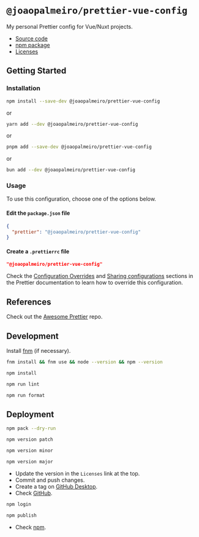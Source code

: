 # `@joaopalmeiro/prettier-vue-config`

My personal Prettier config for Vue/Nuxt projects.


- [Source code](https://github.com/joaopalmeiro/prettier-vue-config)
- [npm package](https://www.npmjs.com/package/@joaopalmeiro/prettier-vue-config)
- [Licenses](https://licenses.dev/npm/%40joaopalmeiro%2Fprettier-vue-config/0.0.0)

## Getting Started

### Installation

```bash
npm install --save-dev @joaopalmeiro/prettier-vue-config
```

or

```bash
yarn add --dev @joaopalmeiro/prettier-vue-config
```

or

```bash
pnpm add --save-dev @joaopalmeiro/prettier-vue-config
```

or

```bash
bun add --dev @joaopalmeiro/prettier-vue-config
```

### Usage

To use this configuration, choose one of the options below.

#### Edit the `package.json` file

```json
{
  "prettier": "@joaopalmeiro/prettier-vue-config"
}
```

#### Create a `.prettierrc` file

```json
"@joaopalmeiro/prettier-vue-config"
```

Check the [Configuration Overrides](https://prettier.io/docs/en/configuration.html#configuration-overrides) and [Sharing configurations](https://prettier.io/docs/en/configuration.html#sharing-configurations) sections in the Prettier documentation to learn how to override this configuration.

## References

Check out the [Awesome Prettier](https://gitlab.com/joaommpalmeiro/awesome-prettier) repo.

## Development

Install [fnm](https://github.com/Schniz/fnm) (if necessary).

```bash
fnm install && fnm use && node --version && npm --version
```

```bash
npm install
```

```bash
npm run lint
```

```bash
npm run format
```

## Deployment

```bash
npm pack --dry-run
```

```bash
npm version patch
```

```bash
npm version minor
```

```bash
npm version major
```

- Update the version in the `Licenses` link at the top.
- Commit and push changes.
- Create a tag on [GitHub Desktop](https://github.blog/2020-05-12-create-and-push-tags-in-the-latest-github-desktop-2-5-release/).
- Check [GitHub](https://github.com/joaopalmeiro/prettier-vue-config/tags).

```bash
npm login
```

```bash
npm publish
```

- Check [npm](https://www.npmjs.com/package/@joaopalmeiro/prettier-vue-config).
